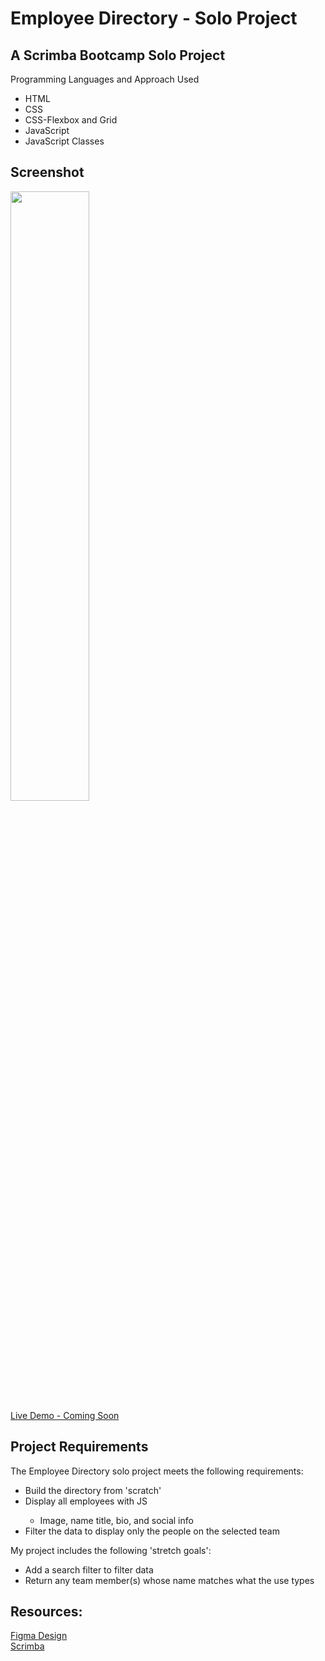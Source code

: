 # Employee Directory  - Solo Project

## A Scrimba Bootcamp Solo Project
Programming Languages and Approach Used
<ul>
<li>HTML</li>
<li>CSS</li>
<li>CSS-Flexbox and Grid</li>
<li>JavaScript</li>
<li>JavaScript Classes</li>
</ul>

## Screenshot
<img src="" width=50% height=50%><br>
[Live Demo - Coming Soon]()
 
## Project Requirements
 The Employee Directory solo project meets the following requirements:
 <ul>
 <li>Build the directory from 'scratch'</li>
 <li>Display all employees with JS</li>
 <ul>
 <li>Image, name title, bio, and social info</li>
 </ul>
 <li>Filter the data to display only the people on the selected team</li>
 </ul>
 
 My project includes the following 'stretch goals':
 <ul>
<li>Add a search filter to filter data</li>
<li>Return any team member(s) whose name matches what the use types</li>
</ul>
 
## Resources:
[Figma Design](https://github.com/famanakis/Scrimba/blob/main/m7-solo-employee-directory/figma-design.png)<br>
 [Scrimba](https://scrimba.com/)
